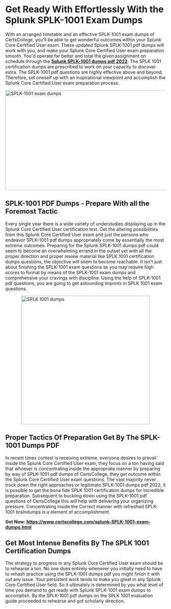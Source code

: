 <h1><strong>Get Ready With Effortlessly With the Splunk SPLK-1001 Exam Dumps&nbsp;</strong></h1>
<p><span style="font-weight: 400;">With an arranged timetable and an effective  SPLK-1001 exam dumps of CertsCollege, you'll be able to get wonderful outcomes within your Splunk Core Certified User exam. These updated Splunk SPLK-1001 pdf dumps will work with you, and make your Splunk Core Certified User exam preparation smooth. You'd operate far better and total the given assignment on schedule through the <strong><a href="https://www.certscollege.com/splunk-SPLK-1001-exam-dumps.html">Splunk SPLK-1001 dumps pdf 2022</a></strong>. The SPLK 1001 certification dumps are prescribed to work on your capacity to discover extra. The  SPLK-1001 pdf questions are highly effective above and beyond. Therefore, set oneself up with an inspirational viewpoint and accomplish the Splunk Core Certified User exam preparation process.&nbsp;</span></p>
<p><span style="font-weight: 400;"><img style="display: block; margin-left: auto; margin-right: auto;" src="https://i.ibb.co/CPDK3ps/Yellow-and-Blue-Initiative-Blog-Banner.png" alt="SPLK-1001 exam dumps" width="559" height="315" /></span></p>
<h2><strong>SPLK-1001 PDF Dumps - Prepare With all the Foremost Tactic</strong></h2>
<p><span style="font-weight: 400;">Every single year there is a wide variety of understudies displaying up in the Splunk Core Certified User certification test. Get the altering possibilities from this Splunk Core Certified User exam and just the persons who endeavor SPLK-1001 pdf dumps appropriately come by essentially the most extreme outcomes. Preparing for the Splunk SPLK-1001 dumps pdf could seem to become an overwhelming errand in the outset yet with all the proper direction and proper review material like SPLK 1001 certification dumps questions, the objective will seem to become reachable. It isn't just about finishing the SPLK-1001 exam questions as you may require high scores to format by means of the SPLK-1001 exam dumps and comprehensive your cravings with discipline. Using the help of SPLK-1001 pdf questions, you are going to get astounding imprints in SPLK 1001 exam questions.</span></p>
<p><span style="font-weight: 400;"><a href="https://tinyurl.com/y7r9frcv"><img style="display: block; margin-left: auto; margin-right: auto;" src="https://i.ibb.co/9tMrhdY/Teacher-Appreciation-Invitation.png" alt="SPLK 1001 dumps " width="404" height="404" /></a></span></p>
<h2><strong>Proper Tactics Of Preparation Get By The SPLK-1001 Dumps PDF</strong></h2>
<p><span style="font-weight: 400;">In recent times contest is receiving extreme, everyone desires to prevail inside the Splunk Core Certified User exam, they focus on a ton having said that whoever is concentrating inside the appropriate manner by preparing by way of SPLK-1001 pdf dumps of CertsCollege, they get outcome within the Splunk Core Certified User exam questions. The vast majority never track down the right approaches or legitimate SPLK-1001 dumps pdf 2022, it is possible to get the bona fide SPLK 1001 certification dumps for incredible preparation. Subsequent to buckling down using the  SPLK-1001 pdf questions of CertsCollege this will help with delivering your organizing pressure. Concentrating inside the Correct manner with refreshed SPLK-1001 braindumps is a element of accomplishment.</span></p>
<p><span style="font-weight: 400;"><strong>Get Now: <a href="https://www.certscollege.com/splunk-SPLK-1001-exam-dumps.html">https://www.certscollege.com/splunk-SPLK-1001-exam-dumps.html</a></strong></span></p>
<h2><strong>Get Most Intense Benefits By The SPLK 1001 Certification Dumps</strong></h2>
<p><span style="font-weight: 400;">The strategy to progress in any Splunk Core Certified User exam should be to rehearse a ton. No one does entirely whenever you initially need to have to rehash practice using the SPLK-1001 dumps pdf you might finish it with out any issue. Your persistent work tends to make you great in any Splunk Core Certified User field. So it ultimately is determined by you what level of time you demand to get ready with Splunk SPLK-1001 exam dumps to accomplish. By the SPLK-1001 pdf dumps on the SPLK 1001 evaluation guide proceeded to rehearse and got scholarly direction.</span></p>

